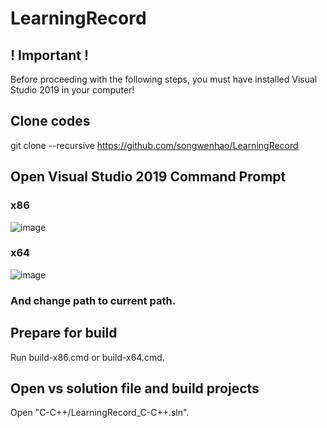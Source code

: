 # LearningRecord

## ! Important !
Before proceeding with the following steps, you must have installed Visual Studio 2019 in your computer!

## Clone codes
git clone --recursive https://github.com/songwenhao/LearningRecord

## Open Visual Studio 2019 Command Prompt
### x86
![image](https://user-images.githubusercontent.com/11570113/159846227-d79197c9-4556-45c6-9cc6-ce94908a6174.png)

### x64
![image](https://user-images.githubusercontent.com/11570113/159846126-c89339fa-9cf9-484b-aa90-30c6c885f641.png)

### And change path to current path.

## Prepare for build
Run build-x86.cmd or build-x64.cmd.

## Open vs solution file and build projects
Open "C-C++/LearningRecord_C-C++.sln".
